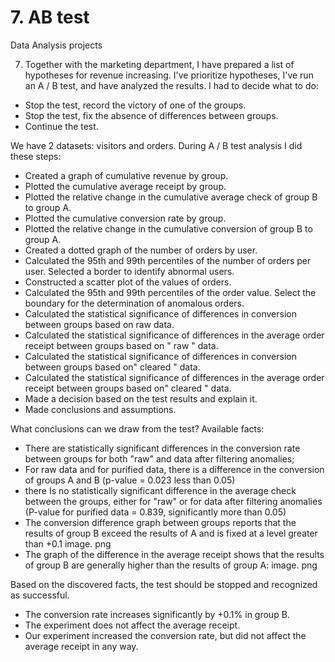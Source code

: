 # 7. AB test
Data Analysis projects

7. Together with the marketing department, I have prepared a list of hypotheses for revenue increasing. I've prioritize hypotheses, I've run an A / B test, and have analyzed the results. 
I had to decide what to do:
- Stop the test, record the victory of one of the groups.
- Stop the test, fix the absence of differences between groups.
- Continue the test.

We have 2 datasets: visitors and orders.
During A / B test analysis I did these steps:
- Created a graph of cumulative revenue by group.
- Plotted the cumulative average receipt by group.
- Plotted the relative change in the cumulative average check of group B to group A.
- Plotted the cumulative conversion rate by group.
- Plotted the relative change in the cumulative conversion of group B to group A.
- Created a dotted graph of the number of orders by user.
- Calculated the 95th and 99th percentiles of the number of orders per user. Selected a border to identify abnormal users.
- Constructed a scatter plot of the values of orders.
- Calculated the 95th and 99th percentiles of the order value. Select the boundary for the determination of anomalous orders.
- Calculated the statistical significance of differences in conversion between groups based on raw data.
- Calculated the statistical significance of differences in the average order receipt between groups based on " raw " data.
- Calculated the statistical significance of differences in conversion between groups based on" cleared " data.
- Calculated the statistical significance of differences in the average order receipt between groups based on" cleared " data.
- Made a decision based on the test results and explain it.
- Made conclusions and assumptions.


What conclusions can we draw from the test? Available facts:

- There are statistically significant differences in the conversion rate between groups for both "raw" and data after filtering anomalies;
- For raw data and for purified data, there is a difference in the conversion of groups A and B (p-value = 0.023 less than 0.05)
- there Is no statistically significant difference in the average check between the groups, either for "raw" or for data after filtering anomalies (P-value for purified data = 0.839, significantly more than 0.05)
- The conversion difference graph between groups reports that the results of group B exceed the results of A and is fixed at a level greater than +0.1 image. png
- The graph of the difference in the average receipt shows that the results of group B are generally higher than the results of group A: image. png

Based on the discovered facts, the test should be stopped and recognized as successful.
- The conversion rate increases significantly by +0.1% in group B.
- The experiment does not affect the average receipt.
- Our experiment increased the conversion rate, but did not affect the average receipt in any way.

